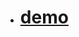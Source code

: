 - # [demo](http://htmlpreview.github.io/?https://github.com/moT01/javascript30/blob/master/drumkit/index.html)
